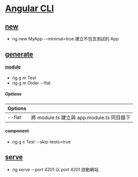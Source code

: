 # [Angular CLI](https://angular.io/cli)

## [new](https://angular.io/cli/new)

-   ng new MyApp --minimal=true 建立不包含測試的 App

## [generate](https://angular.io/cli/generate)

#### [module](https://angular.io/cli/generate#module)

-   ng g m Test
-   ng g m Order --flat

##### Options

| Options |                                            |
| ------- | ------------------------------------------ |
| --flat  | 將 module.ts 建立與 app.module.ts 同目錄下 |

#### component

-   ng g c Test --skip-tests=true

## [serve](https://angular.io/cli/serve)

-   ng serve --port 4201 以 port 4201 啟動網站
